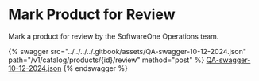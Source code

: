 # Mark Product for Review

Mark a product for review by the SoftwareOne Operations team.

{% swagger src="../../../../.gitbook/assets/QA-swagger-10-12-2024.json" path="/v1/catalog/products/{id}/review" method="post" %}
[QA-swagger-10-12-2024.json](../../../../.gitbook/assets/QA-swagger-10-12-2024.json)
{% endswagger %}
